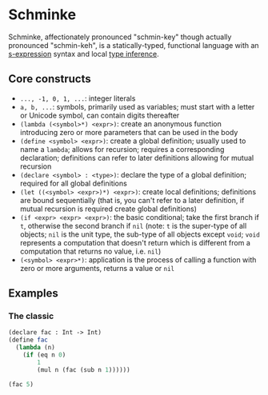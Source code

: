 # Schminke
Schminke, affectionately pronounced "schmin-key" though actually pronounced
"schmin-keh", is a statically-typed, functional language with
an [s-expression](https://en.wikipedia.org/wiki/S-expression) syntax and
local [type inference](https://en.wikipedia.org/wiki/Type_inference).

## Core constructs
* `..., -1, 0, 1, ...`: integer literals
* `a, b, ...`: symbols, primarily used as variables; must start with a letter or
  Unicode symbol, can contain digits thereafter
* `(lambda (<symbol>*) <expr>)`: create an anonymous function introducing zero
  or more parameters that can be used in the body
* `(define <symbol> <expr>)`: create a global definition; usually used to name a
  `lambda`; allows for recursion; requires a corresponding declaration;
  definitions can refer to later definitions allowing for mutual recursion
* `(declare <symbol> : <type>)`: declare the type of a global definition;
  required for all global definitions
* `(let ((<symbol> <expr>)*) <expr>)`: create local definitions; definitions are
  bound sequentially (that is, you can't refer to a later definition, if mutual
  recursion is required create global definitions)
* `(if <expr> <expr> <expr>)`: the basic conditional; take the first branch if
  `t`, otherwise the second branch if `nil` (note: `t` is the super-type of all
  objects; `nil` is the unit type, the sub-type of all objects except `void`;
  `void` represents a computation that doesn't return which is different from a
  computation that returns no value, i.e. `nil`)
* `(<symbol> <expr>*)`: application is the process of calling a function with
  zero or more arguments, returns a value or `nil`

## Examples

### The classic
```scheme
(declare fac : Int -> Int)
(define fac
  (lambda (n)
    (if (eq n 0)
        1
        (mul n (fac (sub n 1))))))

(fac 5)
```
